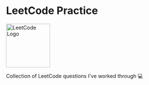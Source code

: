 # LeetCode Practice

<img src="https://upload.wikimedia.org/wikipedia/commons/1/19/LeetCode_logo_black.png" alt="LeetCode Logo" width="120"/>

Collection of LeetCode questions I've worked through 💻  
